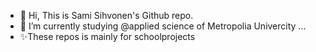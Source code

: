 - 👋 Hi, This is Sami Sihvonen's Github repo.
- 🌱 I’m currently studying @applied science of Metropolia Univercity ...
- ✨These repos is mainly for schoolprojects
